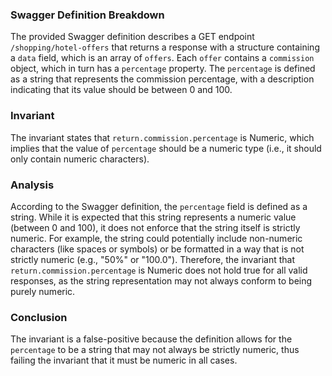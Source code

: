 ### Swagger Definition Breakdown
The provided Swagger definition describes a GET endpoint `/shopping/hotel-offers` that returns a response with a structure containing a `data` field, which is an array of `offers`. Each `offer` contains a `commission` object, which in turn has a `percentage` property. The `percentage` is defined as a string that represents the commission percentage, with a description indicating that its value should be between 0 and 100.

### Invariant
The invariant states that `return.commission.percentage` is Numeric, which implies that the value of `percentage` should be a numeric type (i.e., it should only contain numeric characters).

### Analysis
According to the Swagger definition, the `percentage` field is defined as a string. While it is expected that this string represents a numeric value (between 0 and 100), it does not enforce that the string itself is strictly numeric. For example, the string could potentially include non-numeric characters (like spaces or symbols) or be formatted in a way that is not strictly numeric (e.g., "50%" or "100.0"). Therefore, the invariant that `return.commission.percentage` is Numeric does not hold true for all valid responses, as the string representation may not always conform to being purely numeric.

### Conclusion
The invariant is a false-positive because the definition allows for the `percentage` to be a string that may not always be strictly numeric, thus failing the invariant that it must be numeric in all cases.

